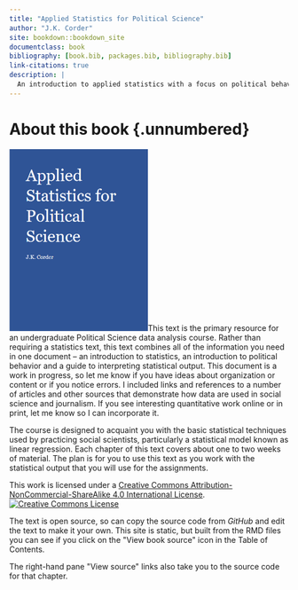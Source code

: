 ```yaml
--- 
title: "Applied Statistics for Political Science"
author: "J.K. Corder"
site: bookdown::bookdown_site
documentclass: book
bibliography: [book.bib, packages.bib, bibliography.bib]
link-citations: true
description: |
  An introduction to applied statistics with a focus on political behavior
---
```


<!-- Note that one .rmd can contain multiple sections starting with # -->

# About this book {.unnumbered}

<img src="cover.png" class="cover" width="250" height="328"/>This text is the primary resource for an undergraduate Political Science data analysis course. Rather than requiring a statistics text, this text combines all of the information you need in one document – an introduction to statistics, an introduction to political behavior and a guide to interpreting statistical output. This document is a work in progress, so let me know if you have ideas about organization or content or if you notice errors. I included links and references to a number of articles and other sources that demonstrate how data are used in social science and journalism. If you see interesting quantitative work online or in print, let me know so I can incorporate it.

The course is designed to acquaint you with the basic statistical techniques used by practicing social scientists, particularly a statistical model known as linear regression. Each chapter of this text covers about one to two weeks of material. The plan is for you to use this text as you work with the statistical output that you will use for the assignments.

This work is licensed under a <a rel="license" href="http://creativecommons.org/licenses/by-nc-sa/4.0/">Creative Commons Attribution-NonCommercial-ShareAlike 4.0 International License</a>.<a rel="license" href="http://creativecommons.org/licenses/by-nc-sa/4.0/"><img alt="Creative Commons License" style="border-width:0" src="https://i.creativecommons.org/l/by-nc-sa/4.0/88x31.png" /></a><br />

The text is open source, so can copy the source code from *GitHub* and edit the text to make it your own.  This site is static, but built from the RMD files you can see if you click on the "View book source" icon in the Table of Contents.

The right-hand pane "View source" links also take you to the source code for that chapter.


